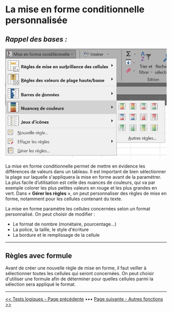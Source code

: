 <h1>La mise en forme conditionnelle personnalisée</h1>

<h2><i>Rappel des bases :</i></h2>

<center> <img src="images/mise_en_forme_conditionnelle.jpg" alt="Mise en forme conditionnelle" /> </center>

<p>La mise en forme conditionnelle permet de mettre en évidence les différences de valeurs dans un tableau. Il est important de bien sélectionner la plage sur laquelle s'appliquera la mise en forme avant de la paramétrer. <br>
La plus facile d’utilisation est celle des nuances de couleurs, qui va par exemple colorer les plus petites valeurs en rouge et les plus grandes en vert. Dans « <b>Gérer les règles</b> », on peut personnaliser des règles de mise en forme, notamment pour les cellules contenant du texte. </p>
<p>La mise en forme paramètre les cellules concernées selon un format personnalisé. On peut choisir de modifier : </p>
<ul>
  <li>Le format de nombre (monétaire, pourcentage...)</li>
  <li>La police, la taille, le style d'écriture</li>
  <li>La bordure et le remplissage de la cellule</li>
</ul>

----------

<h2>Règles avec formule</h2>

<p>Avant de créer une nouvelle règle de mise en forme, il faut veiller à sélectionner toutes les cellules qui seront concernées. On peut choisir d'utiliser une formule afin de déterminer pour quelles cellules parmi la sélection sera appliqué le format. <br>


----------

[<< Tests logiques - Page précédente](options-avancees.md) ••• [Page suivante - Autres fonctions >>](autres-fonction.md)
